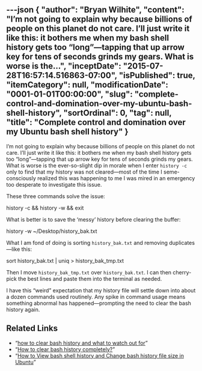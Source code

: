 ---json
{
  "author": "Bryan Wilhite",
  "content": "I’m not going to explain why because billions of people on this planet do not care. I’ll just write it like this: it bothers me when my bash shell history gets too “long”—tapping that up arrow key for tens of seconds grinds my gears. What is worse is the...",
  "inceptDate": "2015-07-28T16:57:14.516863-07:00",
  "isPublished": true,
  "itemCategory": null,
  "modificationDate": "0001-01-01T00:00:00",
  "slug": "complete-control-and-domination-over-my-ubuntu-bash-shell-history",
  "sortOrdinal": 0,
  "tag": null,
  "title": "Complete control and domination over my Ubuntu bash shell history"
}
---

I’m not going to explain why because billions of people on this planet do not care. I’ll just write it like this: it bothers me when my bash shell history gets too “long”—tapping that up arrow key for tens of seconds grinds my gears. What is worse is the ever-so-slight dip in morale when I enter `history -c` only to find that my history was not cleared—most of the time I seme-consciously realized this was happening to me I was mired in an emergency too desperate to investigate this issue.

These three commands solve the issue:


history -c &amp;&amp; history -w &amp;&amp; exit
    

What is better is to save the ‘messy’ history before clearing the buffer:


history -w ~/Desktop/history_bak.txt
    

What I am fond of doing is sorting `history_bak.txt` and removing duplicates—like this:


sort history_bak.txt | uniq &gt; history_bak_tmp.txt
    

Then I move `history_bak_tmp.txt` over `history_bak.txt`. I can then cherry-pick the best lines and paste them into the terminal as needed.

I have this “weird” expectation that my history file will settle down into about a dozen commands used routinely. Any spike in command usage means something abnormal has happened—prompting the need to clear the bash history again.

## Related Links

*   “[how to clear bash history and what to watch out for](http://www.giannistsakiris.com/2007/09/13/how-to-clear-bash-history-and-what-to-watch-out-for/)”
*   “[How to clear bash history completely?](http://askubuntu.com/questions/191999/how-to-clear-bash-history-completely/331655)”
*   “[How to View bash shell history and Change bash history file size in Ubuntu](http://www.ubuntugeek.com/how-to-view-bash-shell-history-and-change-bash-history-file-size-in-ubuntu.html)”

